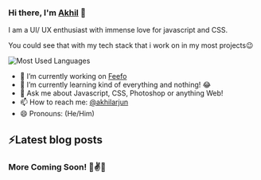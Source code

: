 ### Hi there, I'm [Akhil](https://www.akhilarjun.com) 👋

I am a UI/ UX enthusiast with immense love for javascript and CSS. 

You could see that with my tech stack that i work on in my most projects😉

![Most Used Languages](https://github-readme-stats.vercel.app/api/top-langs/?username=akhilarjun&layout=compact&hide_title=1&card_width=300)

- 🔭 I’m currently working on [Feefo](https://feefo.herokuapp.com)
- 🌱 I’m currently learning kind of everything and nothing! 😂
- 💬 Ask me about Javascript, CSS, Photoshop or anything Web!
- 📫 How to reach me: [@akhilarjun](https://twitter.com/akhilparjun)
- 😄 Pronouns: (He/Him)

## ⚡Latest blog posts
<!-- BLOG-POST-LIST:START -->
<!-- BLOG-POST-LIST:END -->

### More Coming Soon! 🤞✌✨



<!--
**akhilarjun/akhilarjun** is a ✨ _special_ ✨ repository because its `README.md` (this file) appears on your GitHub profile.

Here are some ideas to get you started:

- 🔭 I’m currently working on ...
- 🌱 I’m currently learning ...
- 👯 I’m looking to collaborate on ...
- 🤔 I’m looking for help with ...
- 💬 Ask me about ...
- 📫 How to reach me: ...
- 😄 Pronouns: ...
- ⚡ Fun fact: ...
-->
